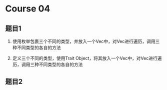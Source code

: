 Course 04
=========

## 题目1

1. 使用枚举包裹三个不同的类型，并放入一个Vec中，对Vec进行遍历，调用三种不同类型的各自的方法

2. 定义三个不同的类型，使用Trait Object，将其放入一个Vec中，对Vec进行遍历，调用三种不同类型的各自的方法

## 题目2